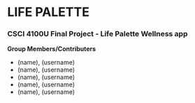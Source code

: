 # LIFE PALETTE
### CSCI 4100U Final Project - Life Palette Wellness app

**Group Members/Contributers**
- (name), (username)
- (name), (username)
- (name), (username)
- (name), (username)
- (name), (username)
